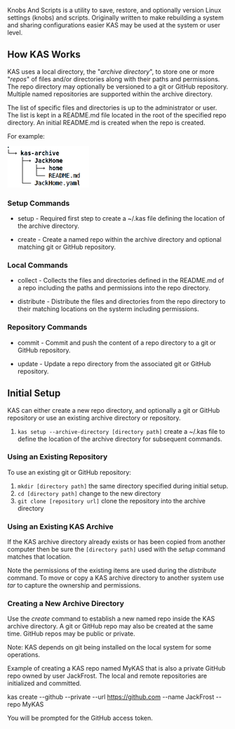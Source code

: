 Knobs And Scripts is a utility to save, restore, and optionally 
version Linux settings (knobs) and scripts. Originally written to 
make rebuilding a system and sharing configurations easier KAS may 
be used at the system or user level.

## How KAS Works

KAS uses a local directory, the "*archive directory*", to store one 
or more "*repos*" of files and/or directories along with their paths
and permissions. The repo directory may optionally be versioned to 
a git or GitHub repository. Multiple named repositories are supported
within the archive directory.

The list of specific files and directories is up to the administrator or
user. The list is kept in a README.md file located in the root of the 
specified repo directory. An initial README.md is created when the 
repo is created.

For example:

![directory example](https://github.com/Corionis/Knobs-And-Scripts/blob/master/artifacts/images/tree.png "Archive directory example")

### Setup Commands

 * setup - Required first step to create a ~/.kas file defining the
   location of the archive directory.
   
 * create - Create a named repo within the archive directory and 
   optional matching git or GitHub repository.

### Local Commands

 * collect - Collects the files and directories defined in the README.md
   of a repo including the paths and permissions into the repo directory.
   
 * distribute - Distribute the files and directories from the repo 
   directory to their matching locations on the systerm including permissions.

### Repository Commands

 * commit - Commit and push the content of a repo directory to a git or GitHub
   repository.
   
 * update - Update a repo directory from the associated git or GitHub
   repository.

## Initial Setup

KAS can either create a new repo directory, and optionally a git or GitHub
repository or use an existing archive directory or repository.

 1. `kas setup --archive-directory [directory path]` create a ~/.kas file to define the location
    of the archive directory for subsequent commands.

### Using an Existing Repository

To use an existing git or GitHub repository:

 1. `mkdir [directory path]` the same directory specified during initial setup.
 2. `cd [directory path]` change to the new directory
 3. `git clone [repository url]`  clone the repository into the archive directory

### Using an Existing KAS Archive

If the KAS archive directory already exists or has been copied from 
another computer then be sure the `[directory path]` used with the
*setup* command matches that location.

Note the permissions of the existing items are used during the
*distribute* command. To move or copy a KAS archive directory to
another system use *tar* to capture the ownership and permissions.

### Creating a New Archive Directory

Use the *create* command to establish a new named repo inside the
KAS archive directory. A git or GitHub repo may also be created at
the same time. GitHub repos may be public or private.

Note: KAS depends on git being installed on the local system for 
some operations.

Example of creating a KAS repo named MyKAS that is also a private
GitHub repo owned by user JackFrost. The local and remote repositories 
are initialized and committed.

kas create --github --private --url https://github.com --name JackFrost --repo MyKAS

You will be prompted for the GitHub access token.

